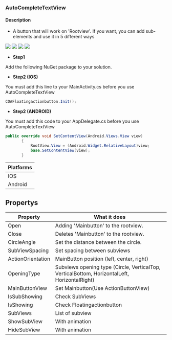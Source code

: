 ### AutoCompleteTextView


#### Description
- A button that will work on 'Rootview'. If you want, you can add sub-elements and use it in 5 different ways


![](https://github.com/cemozguraA/Xamarin.RisePlugin.Floatingactionbutton/blob/master/Images/CircleDroidGroup.gif?raw=true)
![](https://github.com/cemozguraA/Xamarin.RisePlugin.Floatingactionbutton/blob/master/Images/CircleIOSGroup.gif?raw=true)
![](https://github.com/cemozguraA/Xamarin.RisePlugin.Floatingactionbutton/blob/master/Images/VerticalHorizDroid.gif?raw=true)
![](https://github.com/cemozguraA/Xamarin.RisePlugin.Floatingactionbutton/blob/master/Images/VerticalHorizIOS.gif?raw=true)


- **Step1**

Add the following NuGet package to your solution.
- **Step2 (IOS)**

You must add this line to your MainActivity.cs before you use AutoCompleteTextView
 ```csharp
COAFloatingactionbutton.Init();
```
- **Step2 (ANDROID)**

You must add this code to your AppDelegate.cs before you use AutoCompleteTextView
 ```csharp
public override void SetContentView(Android.Views.View view)
        {
            RootView.View = (Android.Widget.RelativeLayout)view;
            base.SetContentView(view);
        }
```


| Platforms  | 
| ------------- | 
| IOS  | 
| Android  | 

## Propertys
| Property  | What it does |
| ------------- | ------------|
| Open  | Adding 'Mainbutton' to the rootview. |
| Close  | Deletes 'Mainbutton' to the rootview. |
| CircleAngle  | Set the distance between the circle. |
| SubViewSpacing  | Set spacing between subviews |
| ActionOrientation  | MainButton position (left, center, right)|
| OpeningType  | Subviews opening type (Circle, VerticalTop, VerticalBottom, HorizontalLeft, HorizontalRight)|
| MainButtonView  | Set Mainbutton(Use ActionButtonView)|
| IsSubShowing  | Check SubViews|
| IsShowing  | Check Floatingactionbutton|
| SubViews  | List of subview |
| ShowSubView  | With animation |
| HideSubView  | With animation |




